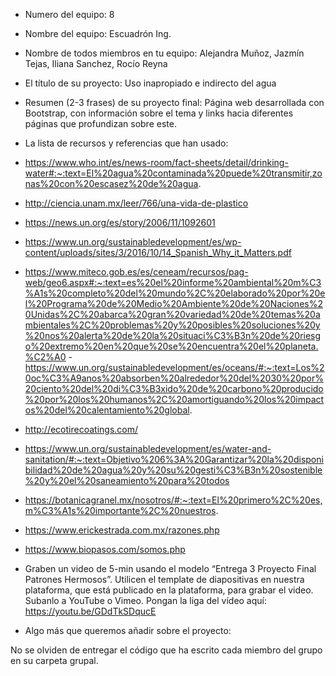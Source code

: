 - Numero del equipo: 8
- Nombre del equipo: Escuadrón Ing. 
- Nombre de todos miembros en tu equipo: Alejandra Muñoz, Jazmín Tejas, Iliana Sanchez, Rocío Reyna 
- El título de su proyecto: Uso inapropiado e indirecto del agua
- Resumen (2-3 frases) de su proyecto final: Página web desarrollada con Bootstrap, con información sobre el tema y links hacia diferentes páginas que profundizan sobre este.
- La lista de recursos y referencias que han usado: 
- https://www.who.int/es/news-room/fact-sheets/detail/drinking-water#:~:text=El%20agua%20contaminada%20puede%20transmitir,zonas%20con%20escasez%20de%20agua.
- http://ciencia.unam.mx/leer/766/una-vida-de-plastico
- https://news.un.org/es/story/2006/11/1092601
- https://www.un.org/sustainabledevelopment/es/wp-content/uploads/sites/3/2016/10/14_Spanish_Why_it_Matters.pdf
- https://www.miteco.gob.es/es/ceneam/recursos/pag-web/geo6.aspx#:~:text=es%20el%20informe%20ambiental%20m%C3%A1s%20completo%20del%20mundo%2C%20elaborado%20por%20el%20Programa%20de%20Medio%20Ambiente%20de%20Naciones%20Unidas%2C%20abarca%20gran%20variedad%20de%20temas%20ambientales%2C%20problemas%20y%20posibles%20soluciones%20y%20nos%20alerta%20de%20la%20situaci%C3%B3n%20de%20riesgo%20extremo%20en%20que%20se%20encuentra%20el%20planeta.%C2%A0
-https://www.un.org/sustainabledevelopment/es/oceans/#:~:text=Los%20oc%C3%A9anos%20absorben%20alrededor%20del%2030%20por%20ciento%20del%20di%C3%B3xido%20de%20carbono%20producido%20por%20los%20humanos%2C%20amortiguando%20los%20impactos%20del%20calentamiento%20global.
- http://ecotirecoatings.com/
- https://www.un.org/sustainabledevelopment/es/water-and-sanitation/#:~:text=Objetivo%206%3A%20Garantizar%20la%20disponibilidad%20de%20agua%20y%20su%20gesti%C3%B3n%20sostenible%20y%20el%20saneamiento%20para%20todos
- https://botanicagranel.mx/nosotros/#:~:text=El%20primero%2C%20es,m%C3%A1s%20importante%2C%20nuestros.
- https://www.erickestrada.com.mx/razones.php
- https://www.biopasos.com/somos.php

- Graben un video de 5-min usando el modelo “Entrega 3 Proyecto Final Patrones Hermosos”. Utilicen el template de diapositivas en nuestra plataforma, que está publicado en la plataforma, para grabar el video. Subanlo a YouTube o Vimeo. Pongan la liga del vídeo aquí: https://youtu.be/GDdTkSDqucE
- Algo más que queremos añadir sobre el proyecto: 

No se olviden de entregar el código que ha escrito cada miembro del grupo en su carpeta grupal.
